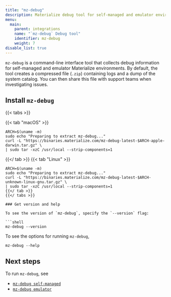 ```yaml
---
title: "mz-debug"
description: Materialize debug tool for self-managed and emulator environments.
menu:
  main:
    parent: integrations
    name: "`mz-debug` Debug tool"
    identifier: mz-debug
    weight: 7
disable_list: true
---
```


`mz-debug` is a command-line interface tool that collects debug information for self-managed and emulator Materialize environments. By default, the tool creates a compressed file (`.zip`) containing logs and a dump of the system catalog. You can then share this file with support teams when investigating issues.

## Install `mz-debug`

{{< tabs >}}

{{< tab "macOS" >}}

```shell
ARCH=$(uname -m)
sudo echo "Preparing to extract mz-debug..."
curl -L "https://binaries.materialize.com/mz-debug-latest-$ARCH-apple-darwin.tar.gz" \
| sudo tar -xzC /usr/local --strip-components=1
```
{{</ tab >}}
{{< tab "Linux" >}}
```shell
ARCH=$(uname -m)
sudo echo "Preparing to extract mz-debug..."
curl -L "https://binaries.materialize.com/mz-debug-latest-$ARCH-unknown-linux-gnu.tar.gz" \
| sudo tar -xzC /usr/local --strip-components=1
{{</ tab >}}
{{</ tabs >}}

### Get version and help

To see the version of `mz-debug`, specify the `--version` flag:

```shell
mz-debug --version
```

To see the options for running `mz-debug`,

```shell
mz-debug --help
```

## Next steps

To run `mz-debug`, see
- [`mz-debug self-managed`](./self-managed)
- [`mz-debug emulator`](./emulator)
